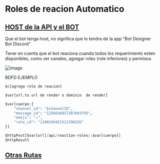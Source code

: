 # Roles de reacion Automatico

## [HOST de la API y el BOT](https://github.com/IzanaonYT/Reaction-Roles-BDFD/blob/master/Config/HostTuto/ver.md)

Que el bot tenga host, no significa que lo tendra de la app "Bot Designer Bot Discord"

Tener en cuenta que el bot reaciona cuando todos los requerimiento esten disponibles, como ver canales, agregar roles (role inferiores) y permisos.

![image](https://github.com/IzanaonYT/Reaction-Roles-BDFD/assets/148601206/6b9838a8-9285-487c-8d5d-eb1f9186c347)

BDFD EJEMPLO

```python
$c[agrega role de reacion]

$var[url;tu url de render o dominio  de render]

$var[cuerpo;{
    "channel_id": "$channelID",
    "message_id": "1256636857387843795",
    "emoji": "⭐",
    "role_id": "1100240421512290326"
}]

$httpPost[$var[url]/api/reaction-roles/;$var[cuerpo]]
$httpResult
```
## [Otras Rutas]()
